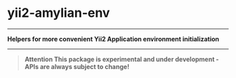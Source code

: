 # yii2-amylian-env
---
**Helpers for more convenient Yii2 Application environment initialization**

---

> **Attention This package is experimental and under development - APIs are always subject to change!**



